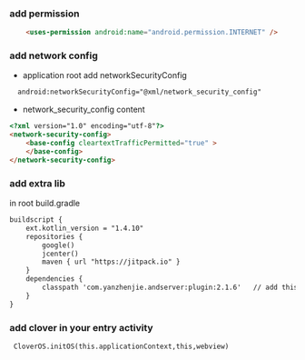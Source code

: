 ### add permission 
```html
    <uses-permission android:name="android.permission.INTERNET" />
```

### add network config

- application root add networkSecurityConfig
```html
  android:networkSecurityConfig="@xml/network_security_config"
```
- network_security_config content
```html
<?xml version="1.0" encoding="utf-8"?>
<network-security-config>
    <base-config cleartextTrafficPermitted="true" >
    </base-config>
</network-security-config>

```

### add extra lib

in root build.gradle

```html
buildscript {
    ext.kotlin_version = "1.4.10"
    repositories {
        google()
        jcenter()
        maven { url "https://jitpack.io" }
    }
    dependencies {
        classpath 'com.yanzhenjie.andserver:plugin:2.1.6'   // add this lib
    }
}
```

### add clover in your entry activity

```html
 CloverOS.initOS(this.applicationContext,this,webview)
```
